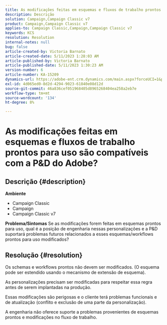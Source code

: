 ```yaml
---
title: As modificações feitas em esquemas e fluxos de trabalho prontos para uso são compatíveis com a P&D do Adobe?
description: Descrição
solution: Campaign,Campaign Classic v7
product: Campaign,Campaign Classic v7
applies-to: Campaign Classic,Campaign,Campaign Classic v7
keywords: KCS
resolution: Resolution
internal-notes: null
bug: false
article-created-by: Victoria Barnato
article-created-date: 5/11/2023 1:28:03 AM
article-published-by: Victoria Barnato
article-published-date: 5/11/2023 1:30:23 AM
version-number: 6
article-number: KA-15209
dynamics-url: https://adobe-ent.crm.dynamics.com/main.aspx?forceUCI=1&pagetype=entityrecord&etn=knowledgearticle&id=c32f470c-9bef-ed11-8849-6045bd006268
exl-id: 4d065ed0-8d2d-4294-9023-61840e08d12d
source-git-commit: 46a836cef051968405d8965268404ea258a2eb7e
workflow-type: tm+mt
source-wordcount: '134'
ht-degree: 8%

---
```


# As modificações feitas em esquemas e fluxos de trabalho prontos para uso são compatíveis com a P&amp;D do Adobe?

## Descrição {#description}

<b>Ambiente</b>
- Campaign Classic
- Campaign
- Campaign Classic v7

<b>Problema/Sintomas</b>
Se as modificações forem feitas em esquemas prontos para uso, qual é a posição de engenharia nessas personalizações e a P&amp;D suportará problemas futuros relacionados a esses esquemas/workflows prontos para uso modificados?


## Resolução {#resolution}


Os schemas e workflows prontos não devem ser modificados. (O esquema pode ser estendido usando o mecanismo de extensão de esquema).

As personalizações precisam ser modificadas para respeitar essa regra antes de serem implantadas na produção.

Essas modificações são perigosas e o cliente terá problemas funcionais e de atualização (conflito e exclusão de uma parte da personalização).

A engenharia não oferece suporte a problemas provenientes de esquemas prontos e modificações no fluxo de trabalho.
